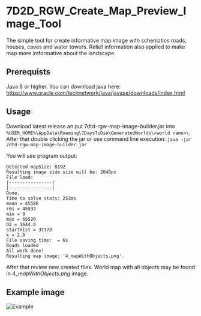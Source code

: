 # 7D2D_RGW_Create_Map_Preview_Image_Tool
The simple tool for create informative map image with schematics roads, houses, caves and water towers. Relief information also applied to make map more imformative about the landscape.

## Prerequists
Java 8 or higher. You can download java here: https://www.oracle.com/technetwork/java/javase/downloads/index.html

## Usage
Download latest release an put 7dtd-rgw-map-image-builder.jar into `%USER_HOME%\AppData\Roaming\7DaysToDie\GeneratedWorlds\<world name>\`.
After that double clicking the jar or use command line execution:
`java -jar 7dtd-rgw-map-image-builder.jar`

You will see program output:
```
Detected mapSize: 8192
Resulting image side size will be: 2048px
File load:
|----------------|
|----------------|
Done.
Time to solve stats: 253ms
mean = 45586
rms = 45593
min = 0
max = 65520
D2 = 1644.0
startHist = 37373
k = 2.0
File saving time:  = 6s
Roads loaded
All work done!
Resulting map image: '4_mapWithObjects.png'.
```

After that review new created files. World map with all objects may be found in *4_mapWithObjects.png* image.

## Example image
![Example](https://drive.google.com/uc?export=download&id=13HH_d-GusmBCSF4ONPI9aZTKM_M9_1Uz)
